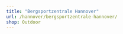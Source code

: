 ```yaml
---
title: "Bergsportzentrale Hannover"
url: /hannover/bergsportzentrale-hannover/
shop: Outdoor
---
```

